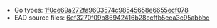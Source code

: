 * Go types: [1f0ce69a272fa9603574c98545658e6655ecf078](https://github.com/NYULibraries/dlts-finding-aids-ead-go-packages/commit/1f0ce69a272fa9603574c98545658e6655ecf078)
* EAD source files: [6ef3270f09b86942416b28ecffb5eea3c95abbbc](https://github.com/NYULibraries/dlts-finding-aids-ead-sample-set-2/commit/6ef3270f09b86942416b28ecffb5eea3c95abbbc)
